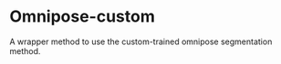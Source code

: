Omnipose-custom
===============

A wrapper method to use the custom-trained omnipose segmentation method.